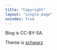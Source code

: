 ```yaml
---
title: "Copyright"
layout: "single-page"
noindex: true
---
```


Blog is CC-BY-SA.

Theme is [schwarz](https://github.com/thinegen/hugo-schwarz)